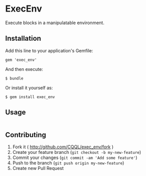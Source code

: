 # ExecEnv

Execute blocks in a manipulatable environment.

## Installation

Add this line to your application's Gemfile:

    gem 'exec_env'

And then execute:

    $ bundle

Or install it yourself as:

    $ gem install exec_env

## Usage

```ruby

```

## Contributing

1. Fork it ( http://github.com/CQQL/exec_env/fork )
2. Create your feature branch (`git checkout -b my-new-feature`)
3. Commit your changes (`git commit -am 'Add some feature'`)
4. Push to the branch (`git push origin my-new-feature`)
5. Create new Pull Request

